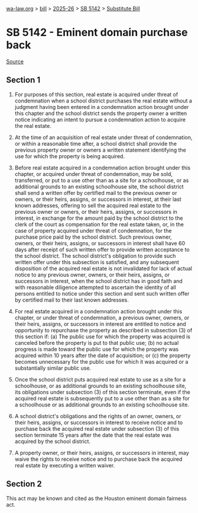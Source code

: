 [wa-law.org](/) > [bill](/bill/) > [2025-26](/bill/2025-26/) > [SB 5142](/bill/2025-26/sb/5142/) > [Substitute Bill](/bill/2025-26/sb/5142/S/)

# SB 5142 - Eminent domain purchase back

[Source](http://lawfilesext.leg.wa.gov/biennium/2025-26/Pdf/Bills/Senate%20Bills/5142-S.pdf)

## Section 1
1. For purposes of this section, real estate is acquired under threat of condemnation when a school district purchases the real estate without a judgment having been entered in a condemnation action brought under this chapter and the school district sends the property owner a written notice indicating an intent to pursue a condemnation action to acquire the real estate.

2. At the time of an acquisition of real estate under threat of condemnation, or within a reasonable time after, a school district shall provide the previous property owner or owners a written statement identifying the use for which the property is being acquired.

3. Before real estate acquired in a condemnation action brought under this chapter, or acquired under threat of condemnation, may be sold, transferred, or put to a use other than as a site for a schoolhouse, or as additional grounds to an existing schoolhouse site, the school district shall send a written offer by certified mail to the previous owner or owners, or their heirs, assigns, or successors in interest, at their last known addresses, offering to sell the acquired real estate to the previous owner or owners, or their heirs, assigns, or successors in interest, in exchange for the amount paid by the school district to the clerk of the court as compensation for the real estate taken, or, in the case of property acquired under threat of condemnation, for the purchase price paid by the school district. Such previous owner, owners, or their heirs, assigns, or successors in interest shall have 60 days after receipt of such written offer to provide written acceptance to the school district. The school district's obligation to provide such written offer under this subsection is satisfied, and any subsequent disposition of the acquired real estate is not invalidated for lack of actual notice to any previous owner, owners, or their heirs, assigns, or successors in interest, when the school district has in good faith and with reasonable diligence attempted to ascertain the identity of all persons entitled to notice under this section and sent such written offer by certified mail to their last known addresses.

4. For real estate acquired in a condemnation action brought under this chapter, or under threat of condemnation, a previous owner, owners, or their heirs, assigns, or successors in interest are entitled to notice and opportunity to repurchase the property as described in subsection (3) of this section if: (a) The public use for which the property was acquired is canceled before the property is put to that public use; (b) no actual progress is made toward the public use for which the property was acquired within 10 years after the date of acquisition; or (c) the property becomes unnecessary for the public use for which it was acquired or a substantially similar public use.

5. Once the school district puts acquired real estate to use as a site for a schoolhouse, or as additional grounds to an existing schoolhouse site, its obligations under subsection (3) of this section terminate, even if the acquired real estate is subsequently put to a use other than as a site for a schoolhouse or as additional grounds to an existing schoolhouse site.

6. A school district's obligations and the rights of an owner, owners, or their heirs, assigns, or successors in interest to receive notice and to purchase back the acquired real estate under subsection (3) of this section terminate 15 years after the date that the real estate was acquired by the school district.

7. A property owner, or their heirs, assigns, or successors in interest, may waive the rights to receive notice and to purchase back the acquired real estate by executing a written waiver.

## Section 2
This act may be known and cited as the Houston eminent domain fairness act.
